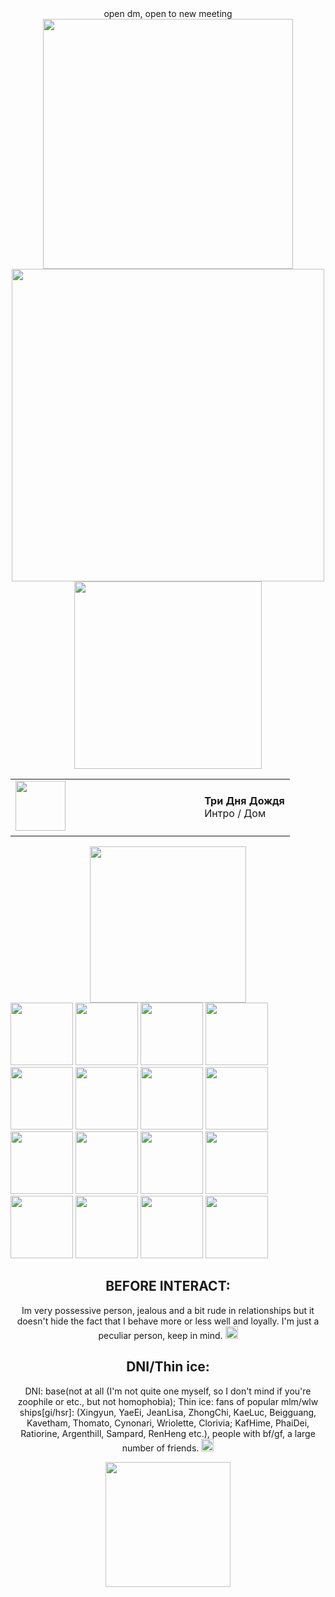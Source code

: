 <div align="center">
open dm, open to new meeting
   
<div align="center">
   <img src="https://www.gifs.cc/lines/1-animated-flow-line-2.gif" width="400">
<div align="center">
<img src="https://github.com/user-attachments/assets/a15182ba-c50b-42ff-817f-127b00481bd2" width="500"/>
   
<div align="center">
<img src="https://www.gifs.cc/lines/1-animated-flow-line-2.gif" width="300">

<div align="center">
  <table style="border: none;">
    <tr>
      <td style="border: none;">
        <img src="https://images.genius.com/c13380b32fb9d759ea73abf5555a4978.1000x1000x1.png" width="80">
         <marquee behavior="scroll" direction="left" scrollamount="4" style="width: 200px; display: inline-block;">
      </td>
      <td style="border: none; padding-left: 10px;">
        <strong>Три Дня Дождя</strong><br> 
        Интро / Дом 
      </td>
    </tr>
  </table>
</div>
<div align="center">
<img src="https://img1.picmix.com/output/stamp/normal/3/7/9/6/1556973_ece88.gif" width="250">
   
<div align="left">
<img src="https://img1.picmix.com/output/pic/normal/5/1/0/0/12260015_07c3e.gif" width="100"> <img src="https://img1.picmix.com/output/pic/normal/2/5/9/4/12424952_d8684.gif" width="100"> <img src="https://img1.picmix.com/output/pic/normal/6/3/4/4/11974436_4d33c.gif" width="100"> <img src="https://img1.picmix.com/output/pic/normal/9/1/3/9/11919319_8fc9a.gif" width="100"> <img src="https://img1.picmix.com/output/pic/normal/4/4/1/5/11575144_c948a.gif" width="100"> <img src="https://img1.picmix.com/output/pic/normal/9/6/0/2/12012069_b82d1.gif" width="100"> <img src="https://img1.picmix.com/output/pic/normal/4/7/0/2/11942074_7317b.gif" width="100"> <img src="https://img1.picmix.com/output/pic/normal/5/7/4/2/11952475_664a2.gif" width="100"> <img src="https://img1.picmix.com/output/pic/normal/4/3/9/9/11779934_56d75.gif" width="100"> <img src="https://img1.picmix.com/output/pic/normal/7/0/9/9/11779907_80083.gif" width="100"> <img src="https://img1.picmix.com/output/pic/normal/0/4/8/9/11779840_2a0b4.gif" width="100"> <img src="https://img1.picmix.com/output/pic/normal/9/5/2/1/11711259_ad3a1.gif" width="100"> <img src="https://img1.picmix.com/output/pic/normal/8/2/7/0/11710728_9e3d6.gif" width="100"> <img src="https://img1.picmix.com/output/pic/normal/9/7/7/8/11688779_476d6.gif" width="100"> <img src="https://img1.picmix.com/output/pic/normal/7/9/6/8/11688697_de7f7.gif" width="100"> <img src="https://img1.picmix.com/output/pic/normal/1/7/2/9/11649271_8cd7d.gif" width="100"> 

<div align="center">

## BEFORE INTERACT: 

Im very possessive person, jealous and a bit rude in relationships but it doesn't hide the fact that I behave more or less well and loyally. I'm just a peculiar person, keep in mind. <img src="https://img1.picmix.com/output/stamp/normal/6/2/1/4/934126_7eb09.gif" width="20">

<div align="center">
   
## DNI/Thin ice:
   
DNI: base(not at all (I'm not quite one myself, so I don't mind if you're zoophile or etc., but not homophobia); Thin ice: fans of popular mlm/wlw ships[gi/hsr]: (Xingyun, YaeEi, JeanLisa, ZhongChi, KaeLuc, Beigguang, Kavetham, Thomato, Cynonari, Wriolette, Clorivia; KafHime, PhaiDei, Ratiorine, Argenthill, Sampard, RenHeng etc.), people with bf/gf, a large number of friends. <img src="https://img1.picmix.com/output/stamp/normal/8/4/4/7/2457448_e5931.gif" width="20">
<div align="center">
<img src="https://img1.picmix.com/output/pic/normal/1/8/7/7/12407781_2d309.gif" width="200">
